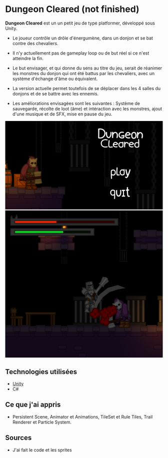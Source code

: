 # Dungeon Cleared (not finished)

**Dungeon Cleared** est un un petit jeu de type platformer, développé sous Unity. 
- Le joueur contrôle un drôle d'énergumène, dans un donjon et se bat contre des chevaliers.
- Il n'y actuellement pas de gameplay loop ou de but réel si ce n'est atteindre la fin.
- Le but envisager, et qui donne du sens au titre du jeu, serait de réanimer les monstres du donjon qui ont été battus par les chevaliers, avec un système d'échange d'âme ou équivalent.

- La version actuelle permet toutefois de se déplacer dans les 4 salles du donjons et de se battre avec les ennemis.
- Les améliorations envisagées sont les suivantes : Système de sauvegarde, récolte de loot (âme) et intéraction avec les monstres, ajout d'une musique et de SFX, mise en pause du jeu.

![pic 1](menu.png)
![pic 2](combat.png)

## Technologies utilisées

- [Unity](https://unity.com/)
- C#

## Ce que j'ai appris

- Persistent Scene, Animator et Animations, TileSet et Rule Tiles, Trail Renderer et Particle System.
  
## Sources

- J'ai fait le code et les sprites
